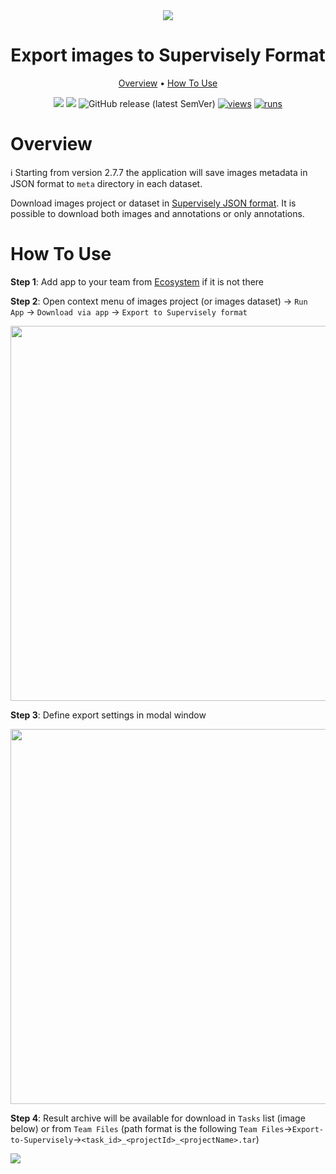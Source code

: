 <div align="center" markdown>
<img src="https://user-images.githubusercontent.com/106374579/186665737-ec3da9cc-193f-43ee-85db-a6f802b2dfe4.png"/>

# Export images to Supervisely Format

<p align="center">
  <a href="#Overview">Overview</a> •
  <a href="#How-To-Use">How To Use</a>
</p>

[![](https://img.shields.io/badge/supervisely-ecosystem-brightgreen)](../../supervisely-ecosystem/export-to-supervisely-format)
[![](https://img.shields.io/badge/slack-chat-green.svg?logo=slack)](https://supervisely.com/slack)
![GitHub release (latest SemVer)](https://img.shields.io/github/v/release/supervisely-ecosystem/export-to-supervisely-format)
[![views](https://app.supervisely.com/img/badges/views/supervisely-ecosystem/export-to-supervisely-format.png)](https://supervisely.com)
[![runs](https://app.supervisely.com/img/badges/runs/supervisely-ecosystem/export-to-supervisely-format.png)](https://supervisely.com)

</div>

# Overview

ℹ️ Starting from version 2.7.7 the application will save images metadata in JSON format to `meta` directory in each dataset.

Download images project or dataset in [Supervisely JSON format](https://docs.supervisely.com/data-organization/00_ann_format_navi). It is possible to download both images and annotations or only annotations.

# How To Use

**Step 1**: Add app to your team from [Ecosystem](https://ecosystem.supervisely.com/apps/export-to-supervisely-format) if it is not there

**Step 2**: Open context menu of images project (or images dataset) -> `Run App` -> `Download via app` -> `Export to Supervisely format`

<img src="https://i.imgur.com/6JNfu3g.png" width="600px"/>

**Step 3**: Define export settings in modal window

<img src="https://i.imgur.com/jXSSOTW.png" width="600px">

**Step 4**: Result archive will be available for download in `Tasks` list (image below) or from `Team Files` (path format is the following `Team Files`->`Export-to-Supervisely`->`<task_id>_<projectId>_<projectName>.tar`)

<img src="https://i.imgur.com/QjFHRtx.png">
